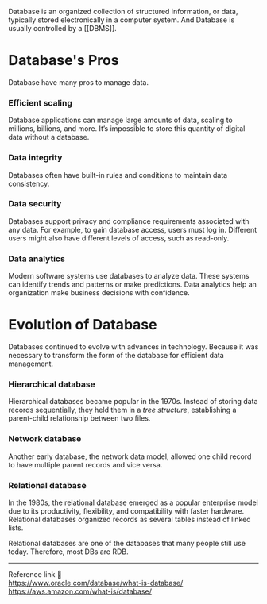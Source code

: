 Database is an organized collection of structured information, or data, typically stored electronically in a computer system. And Database is usually controlled by a [[DBMS]]. 
# Database's Pros
Database have many pros to manage data.
### Efficient scaling
Database applications can manage large amounts of data, scaling to millions, billions, and more. It’s impossible to store this quantity of digital data without a database.
### Data integrity
Databases often have built-in rules and conditions to maintain data consistency.
### Data security
Databases support privacy and compliance requirements associated with any data. For example, to gain database access, users must log in. Different users might also have different levels of access, such as read-only.
### Data analytics
Modern software systems use databases to analyze data. These systems can identify trends and patterns or make predictions. Data analytics help an organization make business decisions with confidence.
# Evolution of  Database 
Databases continued to evolve with advances in technology. Because it was necessary to transform the form of the database for efficient data management.
### Hierarchical database
Hierarchical databases became popular in the 1970s. Instead of storing data records sequentially, they held them in a _tree structure_, establishing a parent-child relationship between two files.
### Network database
Another early database, the network data model, allowed one child record to have multiple parent records and vice versa.
### Relational database
In the 1980s, the relational database emerged as a popular enterprise model due to its productivity, flexibility, and compatibility with faster hardware. Relational databases organized records as several tables instead of linked lists.

Relational databases are one of the databases that many people still use today. Therefore, most DBs are RDB.

---
Reference link 🙂     
https://www.oracle.com/database/what-is-database/         
https://aws.amazon.com/what-is/database/             